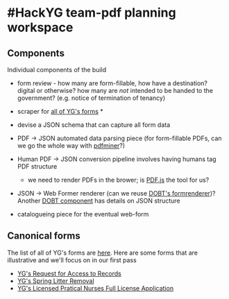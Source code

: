 # #HackYG team-pdf planning workspace

## Components

Individual components of the build

* form review - how many are form-fillable, how have a destination? digital or otherwise? how many are _not_ intended to be handed to the government? (e.g. notice of termination of tenancy)

* scraper for [all of YG's forms](http://www.gov.yk.ca/forms/all.html)
  * 

* devise a JSON schema that can capture all form data
* PDF -> JSON automated data parsing piece (for form-fillable PDFs, can we go the whole way with [pdfminer](https://github.com/euske/pdfminer)?)
* Human PDF -> JSON conversion pipeline involves having humans tag PDF structure
  * we need to render PDFs in the brower; is [PDF.js](https://mozilla.github.io/pdf.js/) the tool for us?
* JSON -> Web Former renderer (can we reuse [DOBT's formrenderer](https://github.com/dobtco/formrenderer-base))? Another [DOBT component](https://github.com/dobtco/formbuilder) has details on JSON structure 
* catalogueing piece for the eventual web-form


## Canonical forms

The list of all of YG's forms are [here](http://www.gov.yk.ca/forms/all.html). Here are some forms that are illustrative and we'll focus on in our first pass

* [YG's Request for Access to Records](http://www.gov.yk.ca/forms/forms/4500/yg4552_b.pdf)
* [YG's Spring Litter Removal](http://www.gov.yk.ca/forms/forms/6500/yg6560_e.pdf)
* [YG's Licensed Pratical Nurses Full License Application](http://www.gov.yk.ca/forms/forms/6500/yg6644_e.pdf)
